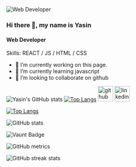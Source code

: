 
![Web Developer](https://i.ibb.co/ccv4tVr/github-on-the-hunt-for-a-new-diversity-lead-developers-techworld-github-universe-png-800-450.png)



### Hi there 👋, my name is Yasin
#### Web Developer



Skills:  REACT / JS / HTML / CSS

- 🔭 I’m currently working on this page. 
- 🌱 I’m currently learning javascript 
- 👯 I’m looking to collaborate on github 

![Yasin's GitHub stats](https://github-readme-stats.vercel.app/api?username=yasin-hasan2&show_icons=true&theme=transparent)
[![Top Langs](https://github-readme-stats.vercel.app/api/top-langs/?username=yasin-hasan2&layout=pie)](https://github.com/anuraghazra/github-readme-stats)
[<img src='https://cdn.jsdelivr.net/npm/simple-icons@3.0.1/icons/github.svg' alt='github' height='40'>](https://github.com/https://github.com/yasin-hasan2)  [<img src='https://cdn.jsdelivr.net/npm/simple-icons@3.0.1/icons/linkedin.svg' alt='linkedin' height='40'>](https://www.linkedin.com/in/https://www.linkedin.com/in/yasin-hasan-05a16425a//)  

[![Top Langs](https://github-readme-stats.vercel.app/api/top-langs/?username=https://github.com/yasin-hasan2)](https://github.com/anuraghazra/github-readme-stats)

![GitHub stats](https://github-readme-stats.vercel.app/api?username=https://github.com/yasin-hasan2&show_icons=true)  

![Vaunt Badge](https://api.vaunt.dev/v1/github/entities/https://github.com/yasin-hasan2/contributions?format=svg&private=false)  

![GitHub metrics](https://metrics.lecoq.io/https://github.com/yasin-hasan2)  

![GitHub streak stats](https://streak-stats.demolab.com/?user=https://github.com/yasin-hasan2)  


